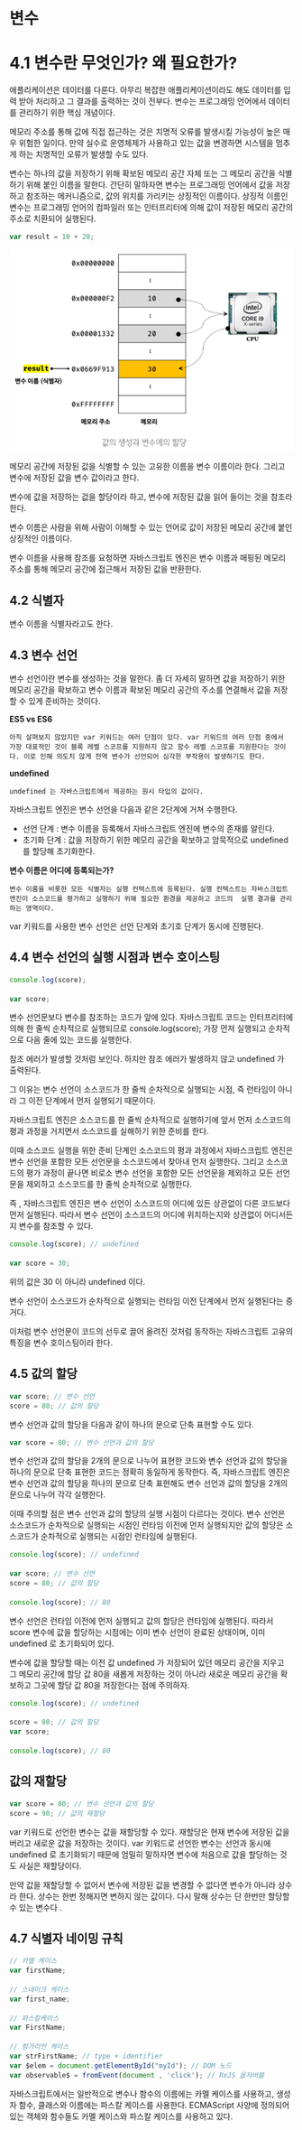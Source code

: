 # 변수

# 4.1 변수란 무엇인가? 왜 필요한가?

애플리케이션은 데이터를 다룬다. 아무리 복잡한 애플리케이션이라도 해도 데이터를 입력 받아 처리하고
그 결과를 출력하는 것이 전부다. 변수는 프로그래밍 언어에서 데이터를 관리하기 위한 핵심 개념이다.

메모리 주소를 통해 값에 직접 접근하는 것은 치명적 오류를 발생시킬 가능성이 높은 매우 위험한 일이다.
만약 실수로 운영체제가 사용하고 있는 값을 변경하면 시스템을 멈추게 하는 치명적인 오류가
발생할 수도 있다.

변수는 하나의 값을 저장하기 위해 확보된 메모리 공간 자체 또는 그 메모리 공간을 식별하기 위해 붙인 이름을 말한다.
간단히 말하자면 변수는 프로그래밍 언어에서 값을 저장하고 참조하는 메커니즘으로, 값의 위치를 
가리키는 상징적인 이름이다. 
상징적 이름인 변수는 프로그래밍 언어의 컴파일러 또는 인터프리터에 의해 값이 저장된 메모리 공간의
주소로 치환되어 실행된다.


```javascript
var result = 10 + 20;
```

![img.png](img.png)

메모리 공간에 저장된 값을 식별할 수 있는 고유한 이름을 변수 이름이라 한다.
그리고 변수에 저장된 값을 변수 값이라고 한다.


변수에 값을 저장하는 겂을 할당이라 하고, 변수에 저장된 값을 읽어 들이는 것을 참조라 한다.

변수 이름은 사람을 위해 사람이 이해할 수 있는 언어로 값이 저장된 메모리 공간에 붙인 상징적인 이름이다. 

변수 이름을 사용해 참조를 요청하면 자바스크립트 엔진은 변수 이름과 매핑된 메모리 주소를 통해 메모리 공간에 접근해서 
저장된 값을 반환한다.

## 4.2 식별자

변수 이름을 식별자라고도 한다. 


## 4.3 변수 선언

변수 선언이란 변수를 생성하는 것을 말한다. 좀 더 자세히 말하면 값을 저장하기 위한 메모리 공간을 확보하고 
변수 이름과 확보된 메모리 공간의 주소를 연결해서 값을 저장할 수 있게 준비하는 것이다.


**ES5 vs ES6**

`아직 살펴보지 않았지만 var 키워드는 여러 단점이 있다. var 키워드의 여러 단점 중에서 가장 대표적인 것이 블록 레벨 스코프를 지원하지 않고
함수 레벨 스코프를 지원한다는 것이다. 이로 인해 의도치 않게 전역 변수가 선언되어 심각한 부작용이 발생하기도 한다.`


**undefined**

`undefined 는 자바스크립트에서 제공하는 원시 타입의 값이다.`


자바스크립트 엔진은 변수 선언을 다음과 같은 2단계에 거쳐 수행한다. 

- 선언 단계 : 변수 이름을 등록해서 자바스크립트 엔진에 변수의 존재를 알린다.
- 초기화 단계 : 값을 저장하기 위한 메모리 공간을 확보하고 암묵적으로 undefined 를 할당해 초기화한다. 


**변수 이름은 어디에 등록되는가?**

`변수 이름을 비롯한 모든 식별자는 실행 컨텍스트에 등록된다. 실행 컨텍스트는 자바스크립트 엔진이 소스코드를 평가하고 실행하기
위해 필요한 환경을 제공하고 코드의  실행 결과를 관리하는 영역이다. `

var 키워드를 사용한 변수 선언은 선언 단계와 초기호 단계가 동시에 진행된다.

## 4.4 변수 선언의 실행 시점과 변수 호이스팅

```javascript
console.log(score);

var score;
```

변수 선언문보다 변수를 참조하는 코드가 앞에 있다. 
자바스크립트 코드는 인터프리터에 의해 한 줄씩 순차적으로 실행되므로 
console.log(score); 가장 먼저 실행되고 순차적으로 다음 줄에 있는 코드를 실행한다. 

참조 에러가 발생할 것처럼 보인다. 하지만 참조 에러가 발생하지 않고 undefined 가 출력된다.

그 이유는 변수 선언이 소스코드가 한 줄씩 순차적으로 실행되는 시점, 즉 런타임이 아니라 그 이전 단계에서 먼저 실행되기 때문이다.

자바스크립트 엔진은 소스코드를 한 줄씩 순차적으로 실행하기에 앞서 먼저 소스코드의 평과 과정을 거치면서
소스코드를 실해하기 위한 준비를 한다.  

이때 소스코드 실행을 위한 준비 단계인 소스코드의 평과 과정에서
자바스크립트 엔진은 변수 선언을 포함한 모든 선언문을 소스코드에서 찾아내 먼저 실행한다.
그리고 소스코드의 평가 과정이 끝나면 비로소 변수 선언을 포함한 모든 선언문을 제외하고 모든 선언문을 제외하고
소스코드를 한 줄씩 순차적으로 실행한다. 

즉 , 자바스크립트 엔진은 변수 선언이 소스코드의 어디에 있든 상관없이 다른 코드보다 먼저 실행된다. 따라서 변수 선언이 소스코드의 어디에 위치하는지와
상관없이 어디서든지 변수를 참조할 수 있다. 

```javascript
console.log(score); // undefined

var score = 30;
```

위의 값은 30 이 아니라 undefined 이다.

변수 선언이 소스코드가 순차적으로 실행되는 런타임 이전 단계에서 먼저 실행된다는 증거다. 

이처럼 변수 선언문이 코드의 선두로 끌어 올려진 것처럼 동작하는 자바스크립트 고유의 특징을 변수 호이스팅이라 한다. 

## 4.5 값의 할당 

```javascript
var score; // 변수 선언
score = 80; // 값의 할당
```

변수 선언과 값의 할당을 다음과 같이 하나의 문으로 단축 표현할 수도 있다.

```javascript
var score = 80; // 변수 선언과 값의 할당
```

변수 선언과 값의 할당을 2개의 문으로 나누어 표현한 코드와 변수 선언과 값의 할당을 하나의 문으로 단축 표현한 코드는 정확히 동일하게 동작한다.
즉, 자바스크립트 엔진은 변수 선언과 값의 할당을 하나의 문으로 단축 표현해도 변수 선언과 값의 할당을 2개의 문으로 나누어 각각 실행한다.

이때 주의할 점은 변수 선언과 값의 할당의 실행 시점이 다르다는 것이다. 
변수 선언은 소스코드가 순차적으로 실행되는 시점인 런타임 이전에 먼저 실행되지만 값의 할당은 
소스코드가 순차적으로 실행되는 시점인 런타임에  실행된다. 

```javascript
console.log(score); // undefined

var score; // 변수 선언
score = 80; // 값의 할당

console.log(score); // 80
```

변수 선언은 런타임 이전에 먼저 실행되고 값의 할당은 런타임에 실행된다. 
따라서 score 변수에 값을 할당하는 시점에는 이미 변수 선언이 완료된 상태이며, 이미 undefined 로 초기화되어 있다.

변수에 값을 할당할 때는 이전 값 undefined 가 저장되어 있던 메모리 공간을 지우고 그 메모리 공간에 할당 값 80을 새롭게
저장하는 것이 아니라 새로운 메모리 공간을 확보하고 그곳에 할당 값 80을 저장한다는 점에 주의하자.

```javascript
console.log(score); // undefined

score = 80; // 값의 할당
var score;

console.log(score); // 80
```


## 값의 재할당 

```javascript
var score = 80; // 변수 선언과 값의 할당
score = 90; // 값의 재할당
```

var 키워드로 선언한 변수는 값을 재할당할 수 있다. 재할당은 현재 변수에 저장된 값을 버리고 새로운 값을 저장하는 것이다.
var 키워드로 선언한 변수는 선언과 동시에 undefined 로 초기화되기 때문에 엄밀히 말하자면
변수에 처음으로 값을 할당하는 것도 사실은  재할당이다.

만약 값을 재할당할 수 없어서 변수에 저장된 값을 변경할 수 없다면 변수가 아니라 상수라 한다. 
상수는 한번 정해지면 변하지 않는 값이다. 다시 말해 상수는 단 한번만 할당할 수 있는 변수다 .


## 4.7 식별자 네이밍 규칙

```javascript
// 카멜 케이스
var firstName;

// 스네이크 케이스
var first_name;

// 파스칼케이스
var FirstName;

// 헝가리언 케이스
var strFirstName; // type + identifier
var $elem = document.getElementById("myId"); // DOM 노드
var observable$ = fromEvent(document , 'click'); // RxJS 옵저버블
```

자바스크립트에서는 일반적으로 변수나 함수의 이름에는 카멜 케이스를 사용하고, 생성자 함수, 클래스와 이름에는 파스칼 케이스를 사용한다.
ECMAScript 사양에 정의되어 있는 객체와 함수들도 카멜 케이스와 파스칼 케이스를 사용하고 있다.